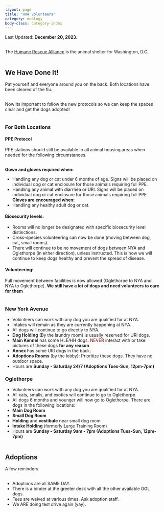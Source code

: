 ```yaml
---
layout: page
title: "HRA Volunteers"
category: ecology
body-class: category-index
---
```

Last Updated: **December 20, 2023**.
<br /><br />

The [Humane Rescue Alliance](http://humanerescuealliance.org) is the animal shelter for Washington, D.C.
<br /><br />

## We Have Done It!
Pat yourself and everyone around you on the back. Both locations have been cleared of the flu.
<br /><br />

Now its important to follow the new protocols so we can keep the spaces clear and get the dogs adopted!
<br /><br />

### For Both Locations
#### PPE Protocol
PPE stations should still be available in all animal housing areas when needed for the following circumstances.
<br /><br />

**Gown and gloves required when:**
- Handling any dog or cat under 6 months of age. Signs will be placed on individual dog or cat enclosure for those animals requiring full PPE.
- Handling any animal with diarrhea or URI. Signs will be placed on individual dog or cat enclosure for those animals requiring full PPE 
**Gloves are encouraged when:**
- Handling any healthy adult dog or cat.

#### Biosecurity levels:
- Rooms will no longer be designated with specific biosecurity level distinctions.
- Cross-species volunteering can now be done (moving between dog, cat, small rooms).
- There will continue to be no movement of dogs between NYA and Oglethorpe (in either direction), unless instructed. This is how we will continue to keep dogs healthy and prevent the spread of disease.

#### Volunteering:
Full movement between facilities is now allowed (Oglethorpe to NYA and NYA to Oglethorpe). **We still have a lot of dogs and need volunteers to care for them**
<br /><br />

### New York Avenue
- Volunteers can work with any dog you are qualified for at NYA.
- Intakes will remain as they are currently happening at NYA.
- All dogs will continue to go directly to NYA.
- **Dog Holding** (By the laundry room) is usually reserved for URI dogs.
- **Main Kennel** has some HLE/HH dogs. <span style="color: maroon">NEVER</span> interact with or take pictures of these dogs **for any reason**.
- **Annex** has some URI dogs in the back.
- **Adoptions Rooms** (by the lobby): Prioritize these dogs. They have no outdoor space.
- Hours are **Sunday - Saturday 24/7 (Adoptions Tues-Sun, 12pm-7pm)**

### Oglethorpe
- Volunteers can work with any dog you are qualified for at NYA.
- All cats, smalls, and exotics will continue to go to Oglethorpe.
- All dogs 6 months and younger will now go to Oglethorpe.
There are dogs in the following locations:
- **Main Dog Room**
- **Small Dog Room**
- **Holding** and **vestibule** near small dog room
- **Intake Holding** (formerly Large Training Room)
- Hours are **Sunday - Saturday 9am - 7pm (Adoptions Tues-Sun, 12pm-7pm)**
<br /><br />

## Adoptions
A few reminders:
<br /><br />
- Adoptions are all SAME DAY.
- There is a binder at the greeter desk with all the other available OGL dogs.
- Fees are waived at various times. Ask adoption staff.
- We ARE doing test drive again (yay).
